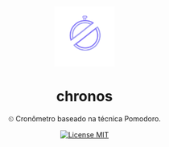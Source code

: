 <p align="center">
<img src="./assets/chronos-logo.svg" width="120" height="120"/>
</p>
<h1 align="center">chronos</h1>
<p align="center">
⏲ Cronômetro baseado na técnica Pomodoro.
</p>
<p align="center">
  <a href="https://opensource.org/licenses/MIT">
    <img src="https://img.shields.io/badge/License-MIT-blue.svg" alt="License MIT">
  </a>
</p>
